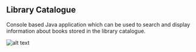 ## Library Catalogue

Console based Java application which can be used to search and display information about books stored in the library catalogue. 

![alt text](https://raw.githubusercontent.com/eulo08/Libary-Catalogue/master/Output%20SS.png)


